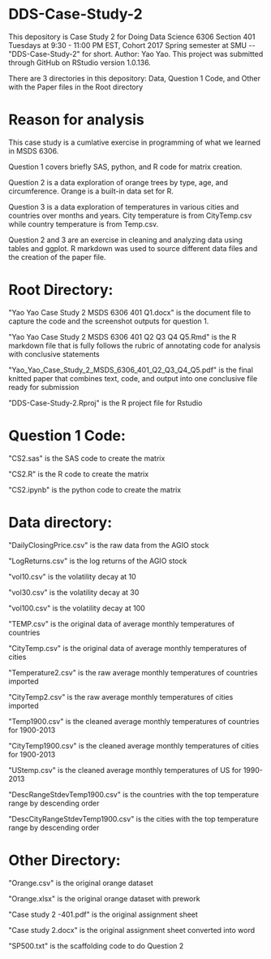 # DDS-Case-Study-2

This depository is Case Study 2 for Doing Data Science 6306 Section 401 Tuesdays at 9:30 - 11:00 PM EST, Cohort 2017 Spring semester at SMU -- "DDS-Case-Study-2" for short. Author: Yao Yao. This project was submitted through GitHub on RStudio version 1.0.136.

There are 3 directories in this depository: Data, Question 1 Code, and Other with the Paper files in the Root directory

# Reason for analysis

This case study is a cumlative exercise in programming of what we learned in MSDS 6306.

Question 1 covers briefly SAS, python, and R code for matrix creation.

Question 2 is a data exploration of orange trees by type, age, and circumference. Orange is a built-in data set for R.

Question 3 is a data exploration of temperatures in various cities and countries over months and years. City temperature is from CityTemp.csv while country temperature is from Temp.csv.

Question 2 and 3 are an exercise in cleaning and analyzing data using tables and ggplot. R markdown was used to source different data files and the creation of the paper file.

# Root Directory:

"Yao Yao Case Study 2 MSDS 6306 401 Q1.docx" is the document file to capture the code and the screenshot outputs for question 1.

"Yao Yao Case Study 2 MSDS 6306 401 Q2 Q3 Q4 Q5.Rmd" is the R markdown file that is fully follows the rubric of annotating code for analysis with conclusive statements

"Yao_Yao_Case_Study_2_MSDS_6306_401_Q2_Q3_Q4_Q5.pdf" is the final knitted paper that combines text, code, and output into one conclusive file ready for submission

"DDS-Case-Study-2.Rproj" is the R project file for Rstudio

# Question 1 Code:

"CS2.sas" is the SAS code to create the matrix

"CS2.R" is the R code to create the matrix

"CS2.ipynb" is the python code to create the matrix

# Data directory:

"DailyClosingPrice.csv" is the raw data from the AGIO stock

"LogReturns.csv" is the log returns of the AGIO stock

"vol10.csv" is the volatility decay at 10

"vol30.csv" is the volatility decay at 30

"vol100.csv" is the volatility decay at 100

"TEMP.csv" is the original data of average monthly temperatures of countries

"CityTemp.csv" is the original data of average monthly temperatures of cities

"Temperature2.csv" is the raw average monthly temperatures of countries imported

"CityTemp2.csv" is the raw average monthly temperatures of cities imported

"Temp1900.csv" is the cleaned average monthly temperatures of countries for 1900-2013

"CityTemp1900.csv" is the cleaned average monthly temperatures of cities for 1900-2013

"UStemp.csv" is the cleaned average monthly temperatures of US for 1990-2013

"DescRangeStdevTemp1900.csv" is the countries with the top temperature range by descending order

"DescCityRangeStdevTemp1900.csv" is the cities with the top temperature range by descending order

# Other Directory:

"Orange.csv" is the original orange dataset

"Orange.xlsx" is the original orange dataset with prework

"Case study 2 -401.pdf" is the original assignment sheet

"Case study 2.docx" is the original assignment sheet converted into word

"SP500.txt" is the scaffolding code to do Question 2
